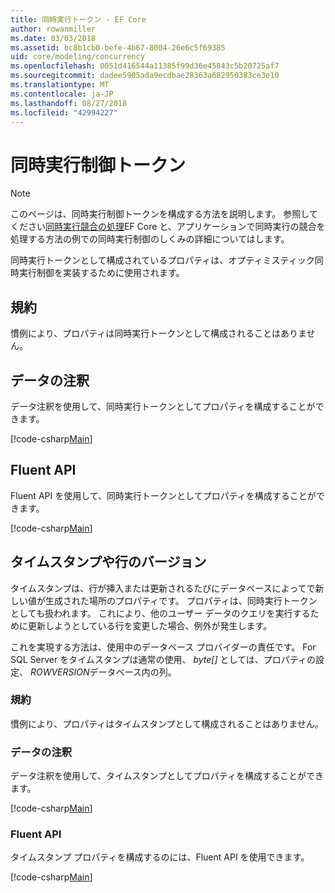 ```yaml
---
title: 同時実行トークン - EF Core
author: rowanmiller
ms.date: 03/03/2018
ms.assetid: bc8b1cb0-befe-4b67-8004-26e6c5f69385
uid: core/modeling/concurrency
ms.openlocfilehash: 0051d416544a11385f99d36e45843c5b20725af7
ms.sourcegitcommit: dadee5905ada9ecdbae28363a682950383ce3e10
ms.translationtype: MT
ms.contentlocale: ja-JP
ms.lasthandoff: 08/27/2018
ms.locfileid: "42994227"
---
```

# <a name="concurrency-tokens"></a>同時実行制御トークン

> [!NOTE]
> このページは、同時実行制御トークンを構成する方法を説明します。 参照してください[同時実行競合の処理](../saving/concurrency.md)EF Core と、アプリケーションで同時実行の競合を処理する方法の例での同時実行制御のしくみの詳細についてはします。

同時実行トークンとして構成されているプロパティは、オプティミスティック同時実行制御を実装するために使用されます。

## <a name="conventions"></a>規約

慣例により、プロパティは同時実行トークンとして構成されることはありません。

## <a name="data-annotations"></a>データの注釈

データ注釈を使用して、同時実行トークンとしてプロパティを構成することができます。

[!code-csharp[Main](../../../samples/core/Modeling/DataAnnotations/Samples/Concurrency.cs#ConfigureConcurrencyAnnotations)]

## <a name="fluent-api"></a>Fluent API

Fluent API を使用して、同時実行トークンとしてプロパティを構成することができます。

[!code-csharp[Main](../../../samples/core/Modeling/FluentAPI/Samples/Concurrency.cs#ConfigureConcurrencyFluent)]

## <a name="timestamprow-version"></a>タイムスタンプや行のバージョン

タイムスタンプは、行が挿入または更新されるたびにデータベースによってで新しい値が生成された場所のプロパティです。 プロパティは、同時実行トークンとしても扱われます。 これにより、他のユーザー データのクエリを実行するために更新しようとしている行を変更した場合、例外が発生します。

これを実現する方法は、使用中のデータベース プロバイダーの責任です。 For SQL Server をタイムスタンプは通常の使用、 *byte[]* としては、プロパティの設定、 *ROWVERSION*データベース内の列。

### <a name="conventions"></a>規約

慣例により、プロパティはタイムスタンプとして構成されることはありません。

### <a name="data-annotations"></a>データの注釈

データ注釈を使用して、タイムスタンプとしてプロパティを構成することができます。

[!code-csharp[Main](../../../samples/core/Modeling/DataAnnotations/Samples/Timestamp.cs#ConfigureTimestampAnnotations)]

### <a name="fluent-api"></a>Fluent API

タイムスタンプ プロパティを構成するのには、Fluent API を使用できます。

[!code-csharp[Main](../../../samples/core/Modeling/FluentAPI/Samples/Timestamp.cs#ConfigureTimestampFluent)]

